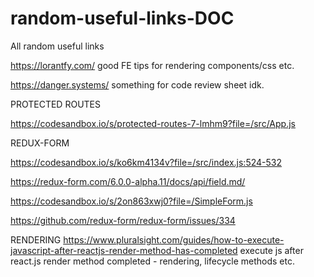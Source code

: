 # random-useful-links-DOC
All random useful links


https://lorantfy.com/      good FE tips for rendering components/css etc. 

https://danger.systems/    something for code review sheet idk.


PROTECTED ROUTES

https://codesandbox.io/s/protected-routes-7-lmhm9?file=/src/App.js



REDUX-FORM

https://codesandbox.io/s/ko6km4134v?file=/src/index.js:524-532

https://redux-form.com/6.0.0-alpha.11/docs/api/field.md/

https://codesandbox.io/s/2on863xwj0?file=/SimpleForm.js

https://github.com/redux-form/redux-form/issues/334




RENDERING
https://www.pluralsight.com/guides/how-to-execute-javascript-after-reactjs-render-method-has-completed      execute js after react.js render method completed - rendering, lifecycle methods etc.
